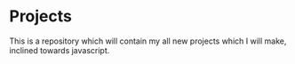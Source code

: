 # Projects
This is a repository which will contain my all new projects which I will make, inclined towards javascript.
